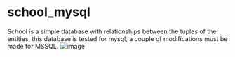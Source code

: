 # school_mysql
School is a simple database with relationships between the tuples of the entities, this database is tested for mysql, a couple of modifications must be made for MSSQL.
![image](./School_Entity_Relationship.png "Entity Relationship Diagram")
